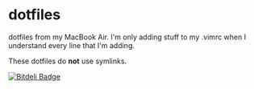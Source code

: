 dotfiles
========

dotfiles from my MacBook Air.  I'm only adding stuff to my .vimrc when I understand every line that I'm adding.

These dotfiles do **not** use symlinks.


[![Bitdeli Badge](https://d2weczhvl823v0.cloudfront.net/kchien/dotfiles/trend.png)](https://bitdeli.com/free "Bitdeli Badge")

